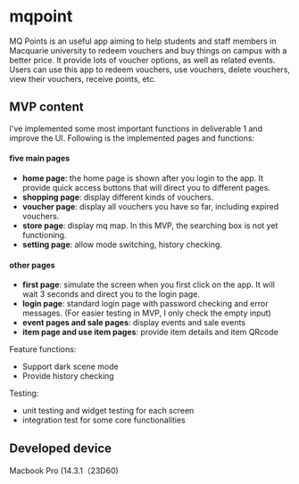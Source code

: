 # mqpoint

MQ Points is an useful app aiming to help students and staff members in Macquarie university to redeem vouchers and buy things on campus with a better price. It provide lots of voucher options, as well as related events. Users can use this app to redeem vouchers, use vouchers, delete vouchers, view their vouchers, receive points, etc.

## MVP content

I've implemented some most important functions in deliverable 1 and improve the UI. Following is the implemented pages and functions:

#### five main pages

* **home page**: the home page is shown after you login to the app. It provide quick access buttons that will direct you to different pages.
* **shopping page**: display different kinds of vouchers.
* **voucher page**: display all vouchers you have so far, including expired vouchers.
* **store page**: display mq map. In this MVP, the searching box is not yet functioning.
* **setting page**: allow mode switching, history checking.

#### other pages

* **first page**: simulate the screen when you first click on the app. It will wait 3 seconds and direct you to the login page.
* **login page**: standard login page with password checking and error messages. (For easier testing in MVP, I only check the empty input)
* **event pages and sale pages**: display events and sale events
* **item page and use item pages**: provide item details and item QRcode


Feature functions:

* Support dark scene mode
* Provide history checking

Testing:

* unit testing and widget testing for each screen
* integration test for some core functionalities


## Developed device

Macbook Pro (14.3.1（23D60)
